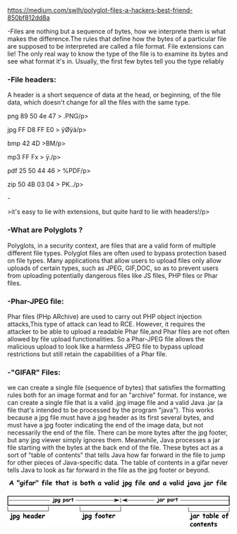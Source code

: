 https://medium.com/swlh/polyglot-files-a-hackers-best-friend-850bf812dd8a

<p>-Files are nothing but  a sequence of bytes, how we interprete them is what makes the difference.The rules that define how the bytes of a particular file are supposed 
to be interpreted are called a file format.
File  extensions can lie! The only real way to know the type of the file is to examine its bytes and see what format it's in. Usually, the first few bytes tell you the type
reliably</p>

<h3>-File headers:</h3>
<p>A header is a short sequence of data at the head, or beginning, of the file data, which doesn't change for all the files with the same type.</p>
<p>png	89 50 4e 47	> .PNG/p>
<p>jpg	FF D8 FF E0 >	ÿØÿà/p>
<p>bmp	42 4D 	>BM/p>
<p>mp3	FF Fx 	> ÿ./p>
<p>pdf	25 50 44 46	> %PDF/p>
<p>zip	50 4B 03 04	> PK../p>

-<p>>it's easy to lie with extensions, but quite hard to lie with headers!/p>



<h3>-What are Polyglots ?</h3>
<p>Polyglots, in a security context, are files that are a valid form of multiple different file types.
Polyglot files are often used to bypass protection based on file types. Many applications that allow users to upload files only allow uploads of certain types, such as JPEG, GIF,DOC, so as to prevent users from uploading potentially dangerous files like JS files, PHP files or Phar files.</p>


<h3>-Phar-JPEG file:</h3>
<p>Phar files (PHp ARchive) are used to carry out PHP object injection attacks,This type of attack can lead to RCE. However, it requires the attacker to be able to upload a
readable Phar file,and Phar files are not often allowed by file upload functionalities. So a Phar-JPEG file allows the malicious upload to look like a harmless JPEG file to bypass upload restrictions but still retain the capabilities of a Phar file.</p>


<h3>-"GIFAR" Files:</h3>
<p>we can create a single file (sequence of bytes) that satisfies the formatting rules both for an image format and for an "archive" format.
for instance, we can create a single file that is a valid .jpg image file and a valid Java .jar (a file that's intended to be processed by the program "java"). 
This works because a jpg file must have a jpg header as its first several bytes, and must have a jpg footer indicating the end of the image data, but not necessarily the 
end of the file. There can be more bytes after the jpg footer, but any jpg viewer simply ignores them. Meanwhile, Java processes a jar file starting with the bytes at the 
back end of the file. These bytes act as a sort of "table of contents" that tells Java how far forward in the file to jump for other pieces of Java-specific data. The table of
contents in a gifar never tells Java to look as far forward in the file as the jpg footer or beyond.</p>

![](images/gifar.png)
